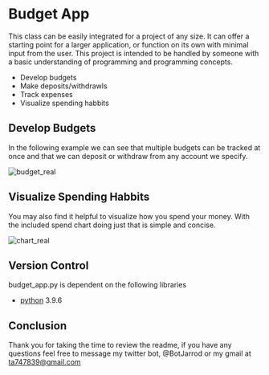 # Budget App

This class can be easily integrated for a project of any size. It can offer a starting point for a larger application, or function on its own with minimal input from the user. This project is intended to be handled by someone with a basic understanding of programming and programming concepts.

- Develop budgets
- Make deposits/withdrawls
- Track expenses
- Visualize spending habbits

## Develop Budgets

In the following example we can see that multiple budgets can be tracked at once and that we can deposit or withdraw from any account we specify.

![budget_real](https://user-images.githubusercontent.com/87616660/129585089-bfb92ea4-395e-400e-9f4b-e3bec6454fcc.png)

## Visualize Spending Habbits

You may also find it helpful to visualize how you spend your money. With the included spend chart doing just that is simple and concise.

![chart_real](https://user-images.githubusercontent.com/87616660/129585028-b951118a-9d0a-4abc-a401-d039d0e66e2f.png)

## Version Control
budget_app.py is dependent on the following libraries

- [python](https://docs.python.org/3/) 3.9.6 

## Conclusion
Thank you for taking the time to review the readme, if you have any questions feel free to message my twitter bot, @BotJarrod or my gmail at ta747839@gmail.com
